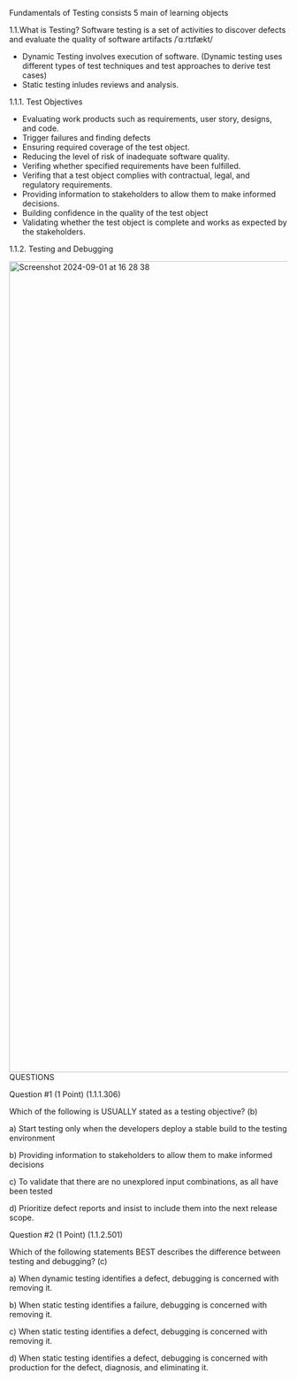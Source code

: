 Fundamentals of Testing consists 5 main of learning objects

1.1.What is Testing?
Software testing is a set of activities to discover defects and evaluate the quality of software artifacts /ˈɑːrtɪfækt/
- Dynamic Testing involves execution of software. (Dynamic testing uses different types of test techniques and test approaches to derive test cases)
- Static testing inludes reviews and analysis.
  
1.1.1. Test Objectives
- Evaluating work products such as requirements, user story, designs, and code.
- Trigger failures and finding defects
- Ensuring required coverage of the test object.
- Reducing the level of risk of inadequate software quality.
- Verifing whether specified requirements have been fulfilled.
- Verifing that a test object complies with contractual, legal, and regulatory requirements.
- Providing information to stakeholders to allow them to make informed decisions.
- Building confidence in the quality of the test object
- Validating whether the test object is complete and works as expected by the stakeholders.
  
1.1.2. Testing and Debugging

<img width="1467" alt="Screenshot 2024-09-01 at 16 28 38" src="https://github.com/user-attachments/assets/02fdd643-26c5-48b9-9b38-30db882f7218">
QUESTIONS

Question #1 (1 Point) (1.1.1.306)

Which of the following is USUALLY stated as a testing objective? (b)

a) Start testing only when the developers deploy a stable build to the testing environment

b) Providing information to stakeholders to allow them to make informed decisions

c) To validate that there are no unexplored input combinations, as all have been tested

d) Prioritize defect reports and insist to include them into the next release scope.

Question #2 (1 Point) (1.1.2.501)

Which of the following statements BEST describes the difference between testing and debugging? (c)

a)  When dynamic testing identifies a defect, debugging is concerned with removing it.

b) When static testing identifies a failure, debugging is concerned with removing it.

c) When static testing identifies a defect, debugging is concerned with removing it.

d) When static testing identifies a defect, debugging is concerned with production for the defect, diagnosis, and eliminating it.
 
